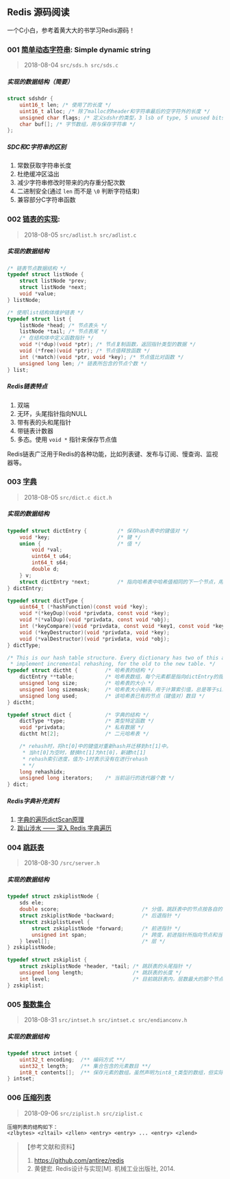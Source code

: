 ## Redis 源码阅读
一个C小白，参考着黄大大的书学习Redis源码！

### 001 [简单动态字符串](https://github.com/liub1993/redis/commit/c020cbb3e869d9e62581d82c8e8b189d55ff50d8): Simple dynamic string
> 2018-08-04  `src/sds.h src/sds.c`
##### 实现的数据结构（简要）
```c
struct sdshdr {
    uint16_t len; /* 使用了的长度 */
    uint16_t alloc; /* 除了malloc的header和字符串最后的空字符外的长度 */
    unsigned char flags; /* 定义sdshr的类型，3 lsb of type, 5 unused bits */
    char buf[]; /* 字节数组，用与保存字符串 */
};
```

##### SDC和C字符串的区别
1. 常数获取字符串长度
2. 杜绝缓冲区溢出
3. 减少字符串修改时带来的内存重分配次数
4. 二进制安全(通过 `len` 而不是 `\0` 判断字符结束)
5. 兼容部分C字符串函数


### 002 [链表的实现](https://github.com/liub1993/redis/commit/3474520c72af187f74c4e5bd566bb27a0a27e9b2): 
> 2018-08-05 `src/adlist.h src/adlist.c`
##### 实现的数据结构
```c
/* 链表节点数据结构 */
typedef struct listNode {
    struct listNode *prev;
    struct listNode *next;
    void *value;
} listNode;

/* 使用list结构体维护链表 */
typedef struct list {
    listNode *head; /* 节点表头 */
    listNode *tail; /* 节点表尾 */
    /* 在结构体中定义函数指针 */ 
    void *(*dup)(void *ptr); /* 节点复制函数，返回指针类型的数据 */
    void (*free)(void *ptr); /* 节点值释放函数 */
    int (*match)(void *ptr, void *key); /* 节点值比对函数 */
    unsigned long len; /* 链表所包含的节点个数 */
} list;

```

##### Redis链表特点
1. 双端
2. 无环，头尾指针指向NULL
3. 带有表的头和尾指针
4. 带链表计数器
5. 多态。使用 `void *` 指针来保存节点值 

Redis链表广泛用于Redis的各种功能，比如列表键、发布与订阅、慢查询、监视器等。


### 003 [字典](https://github.com/liub1993/redis/commit/957be7fb99d6542df528b442f4bc1143cbb2e25a)
> 2018-08-05 `src/dict.c dict.h`
##### 实现的数据结构
```c
typedef struct dictEntry {          /* 保存hash表中的键值对 */
    void *key;                      /* 键 */
    union {                         /* 值 */
        void *val;
        uint64_t u64;
        int64_t s64;
        double d;
    } v;
    struct dictEntry *next;         /* 指向哈希表中哈希值相同的下一个节点，用于解决键冲突问题 */
} dictEntry;

typedef struct dictType {
    uint64_t (*hashFunction)(const void *key);
    void *(*keyDup)(void *privdata, const void *key);
    void *(*valDup)(void *privdata, const void *obj);
    int (*keyCompare)(void *privdata, const void *key1, const void *key2);
    void (*keyDestructor)(void *privdata, void *key);
    void (*valDestructor)(void *privdata, void *obj);
} dictType;

/* This is our hash table structure. Every dictionary has two of this as we
 * implement incremental rehashing, for the old to the new table. */
typedef struct dictht {         /* 哈希表的结构 */
    dictEntry **table;          /* 哈希表数组，每个元素都是指向dictEntry的指针。起始元素个数为 DICT_HT_INITIAL_SIZE */
    unsigned long size;         /* 哈希表的大小 */
    unsigned long sizemask;     /* 哈希表大小掩码，用于计算索引值，总是等于size-1*/
    unsigned long used;         /* 该哈希表已有的节点（键值对）数目 */
} dictht;

typedef struct dict {           /* 字典的结构 */
    dictType *type;             /* 类型特定函数 */
    void *privdata;             /* 私有数据 */
    dictht ht[2];               /* 二元哈希表 */

    /* rehash时，将ht[0]中的键值对重新hash并迁移到ht[1]中。
     * 当ht[0]为空时，替换ht[1]为ht[0]，新建ht[1]
     * rehash索引进度，值为-1时表示没有在进行rehash
     * */
    long rehashidx;
    unsigned long iterators;    /* 当前运行的迭代器个数 */
} dict;
```

##### Redis字典补充资料
1. [字典的遍历dictScan原理](https://blog.csdn.net/gqtcgq/article/details/50533336)
2. [跋山涉水 —— 深入 Redis 字典遍历](https://juejin.im/post/5b73aaec518825612d644a12?utm_source=gold_browser_extension)

### 004 [跳跃表](https://github.com/liub1993/redis/commit/957be7fb99d6542df528b442f4bc1143cbb2e25a)
> 2018-08-30 `/src/server.h`

##### 实现的数据结构
```c
typedef struct zskiplistNode {
    sds ele;
    double score;                           /* 分值，跳跃表中的节点按各自的分值从小到大排列 */
    struct zskiplistNode *backward;         /* 后退指针 */
    struct zskiplistLevel {
        struct zskiplistNode *forward;      /* 前进指针 */
        unsigned int span;                  /* 跨度，前进指针所指向节点和当前节点的距离 */
    } level[];                              /* 层 */
} zskiplistNode;

typedef struct zskiplist {
    struct zskiplistNode *header, *tail; /* 跳跃表的头尾指针 */
    unsigned long length;                /* 跳跃表的长度 */
    int level;                           /* 目前跳跃表内，层数最大的那个节点的层数（表头节点不计算在内）*/
} zskiplist;

```

### 005 [整数集合](https://github.com/liub1993/redis/commit/74cfbbd187d4715b1c8e0a725564ec3caa4fba0d)
> 2018-08-31 `src/intset.h src/intset.c src/endianconv.h`

##### 实现的数据结构
```c
typedef struct intset {
    uint32_t encoding;  /** 编码方式 **/
    uint32_t length;    /** 集合包含的元素数目 **/
    int8_t contents[];  /** 保存元素的数组。虽然声明为int8_t类型的数组，但实际上并不保存该类型的值，数组类型取决于encoding属性的值 **/
} intset;
```

### 006 [压缩列表](https://github.com/liub1993/redis/commit/7d6a537e234213858a177e437099a550830484c5)
> 2018-09-06 `src/ziplist.h src/ziplist.c`

```
压缩列表的结构如下：
<zlbytes> <zltail> <zllen> <entry> <entry> ... <entry> <zlend>
```

> 【参考文献和资料】
> 1. https://github.com/antirez/redis
> 2. 黄健宏. Redis设计与实现[M]. 机械工业出版社, 2014.